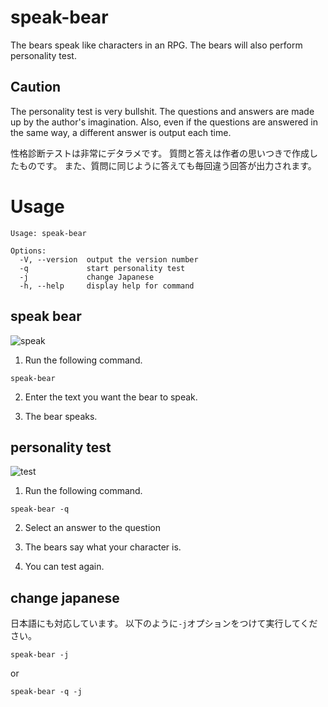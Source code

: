 # speak-bear
The bears speak like characters in an RPG.
The bears will also perform personality test.

## **Caution**

The personality test is very bullshit.
The questions and answers are made up by the author's imagination.
Also, even if the questions are answered in the same way, a different answer is output each time.

性格診断テストは非常にデタラメです。
質問と答えは作者の思いつきで作成したものです。
また、質問に同じように答えても毎回違う回答が出力されます。

# Usage
```
Usage: speak-bear

Options:
  -V, --version  output the version number
  -q             start personality test
  -j             change Japanese
  -h, --help     display help for command

```

## speak bear
![speak](https://user-images.githubusercontent.com/64620506/159499894-525b4f2d-7ea6-49f0-9970-c38cacb7af4c.gif)
1. Run the following command.
```
speak-bear
```

2. Enter the text you want the bear to speak.

3. The bear speaks.


## personality test
![test](https://user-images.githubusercontent.com/64620506/159504628-309e6ba2-75b5-48d5-9c9c-f3cbe6779c4d.gif)
1. Run the following command.
```
speak-bear -q
```

2. Select an answer to the question

3. The bears say what your character is.

4. You can test again.

## change japanese
日本語にも対応しています。
以下のように`-j`オプションをつけて実行してください。
```
speak-bear -j
```
or
```
speak-bear -q -j
```
